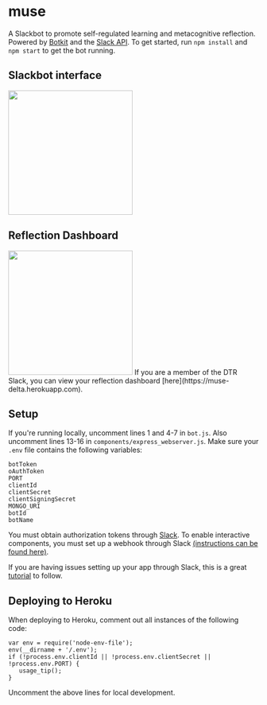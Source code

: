 # muse
A Slackbot to promote self-regulated learning and metacognitive reflection. Powered by [Botkit](https://botkit.ai/) and the [Slack API](https://api.slack.com/). To get started, run `npm install` and `npm start` to get the bot running.

## Slackbot interface
<!-- ![Alt Text](https://github.com/NUDelta/muse/blob/master/gifs/muse.gif) -->
<img src="https://github.com/NUDelta/muse/blob/master/gifs/muse.gif" width="250">

## Reflection Dashboard
<!-- ![Alt Text](https://github.com/NUDelta/muse/blob/master/gifs/dashboard.gif) -->
<img src="https://github.com/NUDelta/muse/blob/master/gifs/muse.gif" width="250">
If you are a member of the DTR Slack, you can view your reflection dashboard [here](https://muse-delta.herokuapp.com).

## Setup
If you're running locally, uncomment lines 1 and 4-7 in `bot.js`. Also uncomment lines 13-16 in `components/express_webserver.js`. Make sure your `.env` file contains the following variables:
```
botToken
oAuthToken
PORT
clientId
clientSecret
clientSigningSecret
MONGO_URI
botId
botName
```
You must obtain authorization tokens through [Slack](https://api.slack.com/). To enable interactive components, you must set up a webhook through Slack [(instructions can be found here)](https://www.npmjs.com/package/@slack/interactive-messages).

If you are having issues setting up your app through Slack, this is a great [tutorial](https://medium.com/greenroom/the-slack-bot-tutorial-i-wish-existed-d53133f03b13) to follow.

## Deploying to Heroku
When deploying to Heroku, comment out all instances of the following code:
```
var env = require('node-env-file');
env(__dirname + '/.env');
if (!process.env.clientId || !process.env.clientSecret || !process.env.PORT) {
   usage_tip();
}
```
Uncomment the above lines for local development.
